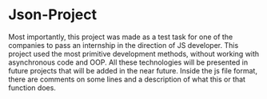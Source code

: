 # Json-Project
Most importantly, this project was made as a test task for one of the companies to pass an internship in the direction of JS developer. This project used the most primitive development methods, without working with asynchronous code and OOP. All these technologies will be presented in future projects that will be added in the near future. Inside the js file format, there are comments on some lines and a description of what this or that function does.
